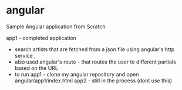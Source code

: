 # angular
Sample Angular application from Scratch 

app1 - completed application 
- search artists that are fetched from a json file using angular's http service , 
- also used angular's route - that routes the user to different partials based on the URL
- to run app1 - clone my angular repository and open angular/app1/index.html
app2 - still in the process (dont use this)

